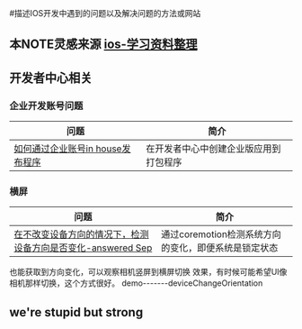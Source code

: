 #描述IOS开发中遇到的问题以及解决问题的方法或网站

## 本NOTE灵感来源 [ios-学习资料整理](https://github.com/D-oil/trip-to-iOS/blob/master/README.md#ios-学习资料整理)

## 开发者中心相关
### 企业开发账号问题
问题  |  简介
----  |  ----
[如何通过企业账号in house发布程序](http://www.cnblogs.com/AnDongBlog/p/3993381.html)  |  在开发者中心中创建企业版应用到打包程序

### 横屏
问题  |  简介
----  |  ----
[在不改变设备方向的情况下，检测设备方向是否变化-answered Sep](http://stackoverflow.com/questions/4574693/ios-device-orientation-disregarding-orientation-lock/12248095#12248095)  |  通过coremotion检测系统方向的变化，即便系统是锁定状态
也能获取到方向变化，可以观察相机竖屏到横屏切换
效果，有时候可能希望UI像相机那样切换，这个方式很好。
demo-------deviceChangeOrientation



## we're stupid but strong
